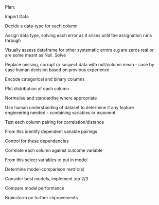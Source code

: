 Plan:

Import Data

Decide a data-type for each column

Assign data type, solving each error as it arises until the assignation runs through

Visually assess dataframe for other systematic errors e.g are zeros real or are some meant as Null. Solve

Replace missing, corrupt or suspect data with null/column mean - case by case human decision based on previous experience

Encode categorical and binary columns

Plot distribution of each column

Normalise and standardise where appropriate

Use human understanding of dataset to determine if any feature engineering needed - combining variables or exponent 

Test each column pairing for correlation/distance

From this identify dependent variable pairings

Control for these dependencies

Correlate each column against outcome variable

From this select variables to put in model

Determine model-comparison metric(s)

Consider best models, implement top 2/3

Compare model performance

Brainstorm on further improvements

